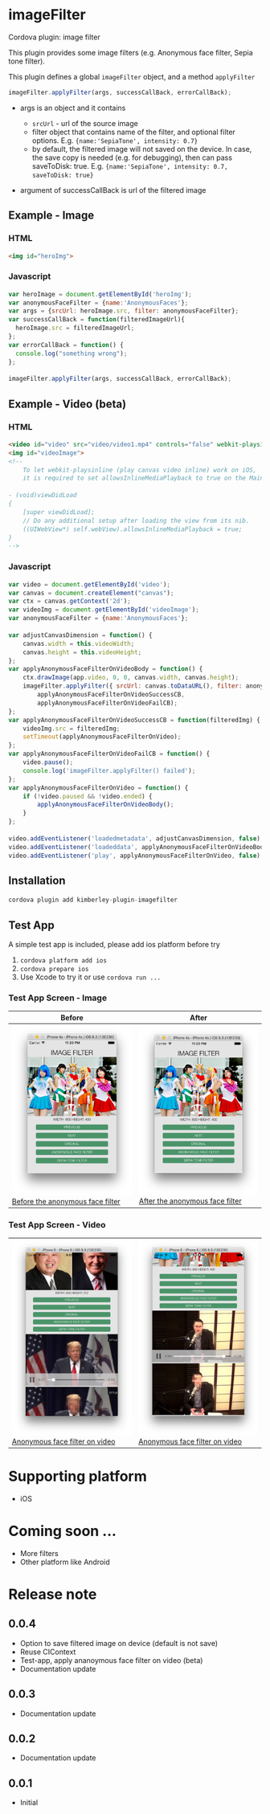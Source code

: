 # imageFilter
Cordova plugin: image filter

This plugin provides some image filters (e.g. Anonymous face filter, Sepia tone filter).

This plugin defines a global `imageFilter` object, and a method `applyFilter`

```javascript
imageFilter.applyFilter(args, successCallBack, errorCallBack);
```
- args is an object and it contains
  * `srcUrl` - url of the source image
  * filter object that contains name of the filter, and optional filter options.  E.g. `{name:'SepiaTone', intensity: 0.7}`
  * by default, the filtered image will not saved on the device.  In case, the save copy is needed (e.g. for debugging), then can pass saveToDisk: true.  E.g.  `{name:'SepiaTone', intensity: 0.7, saveToDisk: true}`

- argument of successCallBack is url of the filtered image

## Example - Image
### HTML
```html
<img id="heroImg">
```
### Javascript
```javascript
var heroImage = document.getElementById('heroImg');
var anonymousFaceFilter = {name:'AnonymousFaces'};
var args = {srcUrl: heroImage.src, filter: anonymousFaceFilter};
var successCallBack = function(filteredImageUrl){
  heroImage.src = filteredImageUrl;
};
var errorCallBack = function() {
  console.log("something wrong");
};

imageFilter.applyFilter(args, successCallBack, errorCallBack);
```

## Example - Video (beta)
### HTML
```html
<video id="video" src="video/video1.mp4" controls="false" webkit-playsinline></video>
<img id="videoImage">
<!--
    To let webkit-playsinline (play canvas video inline) work on iOS,
    it is required to set allowsInlineMediaPlayback to true on the MainViewController.m

- (void)viewDidLoad
{
    [super viewDidLoad];
    // Do any additional setup after loading the view from its nib.
    ((UIWebView*) self.webView).allowsInlineMediaPlayback = true;
}
-->
```
### Javascript
```javascript
var video = document.getElementById('video');
var canvas = document.createElement("canvas");
var ctx = canvas.getContext('2d');
var videoImg = document.getElementById('videoImage');
var anonymousFaceFilter = {name:'AnonymousFaces'};

var adjustCanvasDimension = function() {
    canvas.width = this.videoWidth;
    canvas.height = this.videoHeight;
};
var applyAnonymousFaceFilterOnVideoBody = function() {
    ctx.drawImage(app.video, 0, 0, canvas.width, canvas.height);
    imageFilter.applyFilter({ srcUrl: canvas.toDataURL(), filter: anonymousFacesFilter },
        applyAnonymousFaceFilterOnVideoSuccessCB,
        applyAnonymousFaceFilterOnVideoFailCB);
};
var applyAnonymousFaceFilterOnVideoSuccessCB = function(filteredImg) {
    videoImg.src = filteredImg;
    setTimeout(applyAnonymousFaceFilterOnVideo);
};
var applyAnonymousFaceFilterOnVideoFailCB = function() {
    video.pause();
    console.log('imageFilter.applyFilter() failed');
};
var applyAnonymousFaceFilterOnVideo = function() {
    if (!video.paused && !video.ended) {
        applyAnonymousFaceFilterOnVideoBody();
    }
};

video.addEventListener('loadedmetadata', adjustCanvasDimension, false);
video.addEventListener('loadeddata', applyAnonymousFaceFilterOnVideoBody, false);
video.addEventListener('play', applyAnonymousFaceFilterOnVideo, false);
```

## Installation
```javascript
cordova plugin add kimberley-plugin-imagefilter
```

## Test App
A simple test app is included, please add ios platform before try

1. `cordova platform add ios`
2. `cordova prepare ios`
3. Use Xcode to try it or use `cordova run ...`

### Test App Screen - Image
| Before | After |
| --- | --- |
| [<img src='test-app-screens/before-faceMask.png'>Before the anonymous face filter](test-app-screens/before-faceMask.png) | [<img src='test-app-screens/after-faceMask.png'>After the anonymous face filter](test-app-screens/after-faceMask.png) |

### Test App Screen - Video
|||
| --- | --- |
| [<img src='test-app-screens/videoMask.png'>Anonymous face filter on video](test-app-screens/videoMask.png) | [<img src='test-app-screens/videoMask2.png'>Anonymous face filter on video](test-app-screens/videoMask2.png) |


# Supporting platform
* iOS

# Coming soon ...
* More filters
* Other platform like Android

# Release note
## 0.0.4
* Option to save filtered image on device (default is not save)
* Reuse CIContext
* Test-app, apply ananoymous face filter on video (beta)
* Documentation update

## 0.0.3
* Documentation update

## 0.0.2
* Documentation update

## 0.0.1
* Initial
